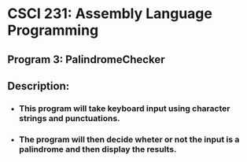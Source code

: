 # CSCI 231: Assembly Language Programming
## Program 3: PalindromeChecker
## Description:
- ### This program will take keyboard input using character strings and punctuations. 
- ### The program will then decide wheter or not the input is a palindrome and then display the results. 

